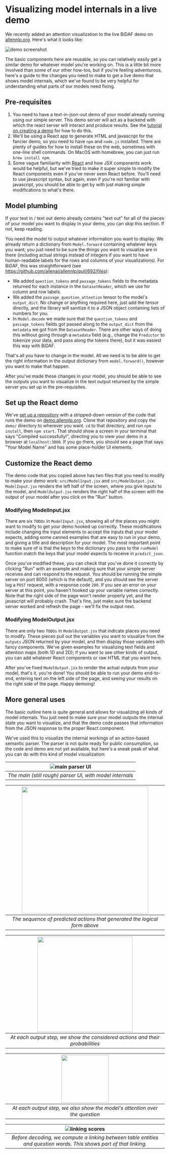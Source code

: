 # Visualizing model internals in a live demo

We recently added an attention visualization to the live BiDAF demo on
[allennlp.org](https://demo.allennlp.org/machine-comprehension).  Here's what it looks like:

![demo screenshot](visualization_images/bidaf_attention_demo.png)

The basic components here are reusable, so you can relatively easily get a similar demo for
whatever model you're working on.  This is a little bit more involved than some of our other
how-tos, but if you're feeling adventurous, here's a guide to the changes you need to make to get a
live demo that shows model internals, which we've found to be very helpful for understanding what
parts of our models need fixing.

## Pre-requisites

1. You need to have a text-in-json-out demo of your model already running using our simple
   server. This demo server will act as a backend with which the react server will interact and produce results.
   See the [tutorial on creating a
demo](../getting_started/predicting_paper_venues/predicting_paper_venues_pt2.md) for how to do this.
2. We'll be using a React app to generate HTML and javascript for the fancier demo, so you need to
   have `npm` and `node.js` installed.  There are plenty of guides for how to install these on the
web, sometimes with one-line shell commands.  On MacOS with homebrew, you can just run `brew
install npm`.
3. Some vague familiarity with [React](https://reactjs.org) and how JSX components work would be
   helpful, but we've tried to make it super simple to modify the React components even if you've
never seen React before.  You'll need to use javascript syntax, but again, even if you're not
familiar with javascript, you should be able to get by with just making simple modifications to
what's there.

## Model plumbing

If your text in / text out demo already contains "text out" for all of the pieces of your model
you want to display in your demo, you can skip this section.  If not, keep reading.

You need the model to output whatever information you want to display.  We already return a
dictionary from `Model.forward` containing whatever keys you want; you just need to be sure the
things you want to visualize are in there (including actual strings instead of integers if you want
to have human-readable labels for the rows and columns of your visualizations).  For BiDAF, this
was straightforward (see https://github.com/allenai/allennlp/pull/692/files):

- We added `question_tokens` and `passage_tokens` fields to the metadata returned for each
  instance in the `DatasetReader`, which we use for column and row labels.
- We added the `passage_question_attention` tensor to the model's `output_dict`.  No change or
  anything required here, just add the tensor directly, and the library will sanitize it to a JSON
object containing lists of numbers for you.
- In `Model.decode` we made sure that the `question_tokens` and `passage_tokens` fields got passed
  along to the `output_dict` from the `metadata` we got from the `DatasetReader`.  There are other
ways of doing this without going through a `metadata` field (e.g., change the `Predictor` to
tokenize your data, and pass along the tokens there), but it was easiest this way with BiDAF.

That's all you have to change in the model.  All we need is to be able to get the right information
in the output dictionary from `model.forward()`, however you want to make that happen.

After you've made these changes in your model, you should be able to see the outputs you want to
visualize in the text output returned by the simple server you set up in the pre-requisites.

## Set up the React demo

We've [set up a repository](https://github.com/allenai/allennlp-simple-server-visualization) with a
stripped-down version of the code that runs the demo on
[demo.allennlp.org](https://demo.allennlp.org).  Clone that repository and copy the `demo/`
directory to wherever you want.  `cd` to that directory, and run `npm install`, then `npm start`.
That should show a screen in your terminal that says "Compiled successfully!", directing you to
view your demo in a browser at `localhost:3000`.  If you go there, you should see a page that says
"Your Model Name" and has some place-holder UI elements.

## Customize the React demo

The demo code that you copied above has two files that you need to modify to make your demo work:
`src/ModelInput.jsx` and `src/ModelOutput.jsx`.  `ModelInput.jsx` renders the left half of the
screen, where you give inputs to the model, and `ModelOutput.jsx` renders the right half of the
screen with the output of your model after you click on the "Run" button.

### Modifying ModelInput.jsx

There are six `TODOs` in `ModelInput.jsx`, showing all of the places you might want to modify to
get your demo hooked up correctly.  These modifications include changing the input elements to
accept the inputs that your model expects, adding some canned examples that are easy to run in
your demo, and giving a title and description for your model.  The most important point to make
sure of is that the keys to the dictionary you pass to the `runModel` function match the keys that
your model expects to receive in `predict_json`.

Once you've modified these, you can check that you've done it correctly by clicking "Run" with an
example and making sure that your simple server receives and can respond to the request.  You
should be running the simple server on port 8000 (which is the default), and you should see the
server log a `POST` request, with a response code `200`.  If you see an error on your server at
this point, you haven't hooked up your variable names correctly.  Note that the right side of the
page won't render properly yet, and the javascript will probably crash.  That's fine, just make
sure the backend server worked and refresh the page - we'll fix the output next.

### Modifying ModelOutput.jsx

There are only two `TODOs` in `ModelOutput.jsx` that indicate places you need to modify.  These
pieces pull out the variables you want to visualize from the `outputs` JSON returned by your
model, and then display those variables with fancy components.  We've given examples for
visualizing text fields and attention maps (both 1D and 2D); if you want to see other kinds of
output, you can add whatever React components or raw HTML that you want here.

After you've fixed `ModelOutput.jsx` to render the actual outputs from your model, that's it,
you're done!  You should be able to run your demo end-to-end, entering text on the left side of
the page, and seeing your results on the right side of the page.  Happy demoing!

## More general uses

The basic outline here is quite general and allows for visualizing all kinds of model internals.
You just need to make sure your model outputs the internal state you want to visualize, and that
the demo code passes that information from the JSON response to the proper React component.

We've used this to visualize the internal workings of an action-based semantic parser.  The parser
is not quite ready for public consumption, so the code and demo are not yet available, but here's
a sneak peak of what you can do with this kind of model visualization:

|![main parser UI](visualization_images/wikitables_overview.png)|
|:--:|
| *The main (still rough) parser UI, with model internals* |

|<img src="visualization_images/predicted_actions.png" width="400" />|
|:--:|
| *The sequence of predicted actions that generated the logical form above* |

|<img src="visualization_images/action_detail.png" width="300" />|
|:--:|
| *At each output step, we show the considered actions and their probabilities* |

|<img src="visualization_images/action_detail_2.png" width="150" />|
|:--:|
| *At each output step, we also show the model's attention over the question* |

|![linking scores](visualization_images/linking_scores.png)|
|:--:|
| *Before decoding, we compute a linking between table entities and question words. This shows part of that linking.* |

